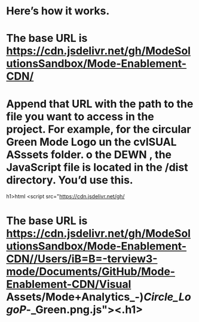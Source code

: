 <h1>Here’s how it works.</h1>


# The base URL is https://cdn.jsdelivr.net/gh/ModeSolutionsSandbox/Mode-Enablement-CDN/

# Append that URL with the path to the file you want to access in the project. For example, for the circular Green Mode Logo un the cvISUAL  ASssets folder. o the DEWN , the JavaScript file is located in the /dist directory. You’d use this. 

h1>html <script src="https://cdn.jsdelivr.net/gh/
# The base URL is https://cdn.jsdelivr.net/gh/ModeSolutionsSandbox/Mode-Enablement-CDN//Users/iB=B=-terview3-mode/Documents/GitHub/Mode-Enablement-CDN/Visual Assets/Mode+Analytics_-)_Circle_LogoP_-_Green.png.js"></script><.h1>
